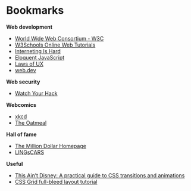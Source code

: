 # Bookmarks

**Web development**

- [World Wide Web Consortium - W3C](https://www.w3.org/)
- [W3Schools Online Web Tutorials](https://www.w3schools.com/)
- [Interneting Is Hard](https://internetingishard.com/)
- [Eloquent JavaScript](https://eloquentjavascript.net/)
- [Laws of UX](https://lawsofux.com/)
- [web.dev](https://web.dev/)

**Web security**

- [Watch Your Hack](https://watchyourhack.com/)

**Webcomics**

- [xkcd](https://xkcd.com/)
- [The Oatmeal](https://theoatmeal.com/)

**Hall of fame**

- [The Million Dollar Homepage](http://www.milliondollarhomepage.com/)
- [LINGsCARS](https://www.lingscars.com/)

**Useful**

- [This Ain’t Disney: A practical guide to CSS transitions and animations](https://blog.prototypr.io/this-aint-disney-a-practical-guide-to-css-transitions-and-animations-a8b87e7c5531)
- [CSS Grid full-bleed layout tutorial](https://www.joshwcomeau.com/css/full-bleed/)
